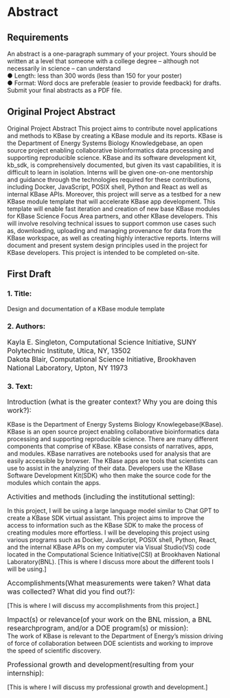 # Abstract
## Requirements 
An abstract is a one-paragraph summary of your project. Yours should be written at a level that someone with a college degree – although not necessarily in science – can understand  
● Length: less than 300 words (less than 150 for your poster)  
● Format: Word docs are preferable (easier to provide feedback) for drafts. Submit your final abstracts as a PDF file.

## Original Project Abstract
Original Project Abstract
This project aims to contribute novel applications and methods to KBase by creating a KBase module and its reports. KBase is the Department of Energy Systems Biology Knowledgebase, an open source project enabling collaborative bioinformatics data processing and supporting reproducible science. KBase and its software development kit, kb_sdk, is comprehensively documented, but given its vast capabilities, it is difficult to learn in isolation. Interns will be given one-on-one mentorship and guidance through the technologies required for these contributions, including Docker, JavaScript, POSIX shell, Python and React as well as internal KBase APIs. Moreover, this project will serve as a testbed for a new KBase module template that will accelerate KBase app development. This template will enable fast iteration and creation of new base KBase modules for KBase Science Focus Area partners, and other KBase developers. This will involve resolving technical issues to support common use cases such as, downloading, uploading and managing provenance for data from the KBase workspace, as well as creating highly interactive reports. Interns will document and present system design principles used in the project for KBase developers. This project is intended to be completed on-site.

## First Draft

### 1. Title:  
Design and documentation of a KBase module template
### 2. Authors:  
<font size ="3">Kayla E. Singleton, Computational Science Initiative, SUNY Polytechnic Institute, Utica, NY, 13502  
Dakota Blair, Computational Science Initiative, Brookhaven National Laboratory, Upton, NY 11973</font>    

### 3. Text:
<font size ="3">Introduction (what is the greater context? Why you are doing this work?):</font> 

KBase is the Department of Energy Systems Biology Knowlegebase(KBase). KBase is an open source project enabling collaborative bioinformatics data processing and supporting reproducible science. There are many different components that comprise of KBase. KBase consists of narratives, apps, and modules. KBase narratives are notebooks used for analysis that are easily accessible by browser. The KBase apps are tools that scientists can use to assist in the analyzing of their data. Developers use the KBase Software Development Kit(SDK) who then make the source code for the modules which contain the apps. 

<font size ="3">Activities and methods (including the institutional setting):</font>    

In this project, I will be using a large language model similar to Chat GPT to create a KBase SDK virtual assistant. This project aims to improve the access to information such as the KBase SDK to make the process of creating modules more effortless. I will be developing this project using various programs such as Docker, JavaScript, POSIX shell, Python, React, and the internal KBase APIs on my computer via Visual Studio(VS) code located in the Computational Science Initiative(CSI) at Brookhaven National Laboratory(BNL). [This is where I discuss more about the different tools I will be using.]


<font size ="3">Accomplishments(What measurements were taken? What data was collected? What did you find out?):</font>    

[This is where I will discuss my accomplishments from this project.]

<font size ="3">Impact(s) or relevance(of your work on the BNL mission, a BNL researchprogram, and/or a DOE program(s) or mission):</font>    
The work of KBase is relevant to the Department of Energy’s mission driving of force of collaboration between DOE scientists and working to improve the speed of scientific discovery. 

<font size ="3">Professional growth and development(resulting from your internship):</font>  

[This is where I will discuss my professional growth and development.]

